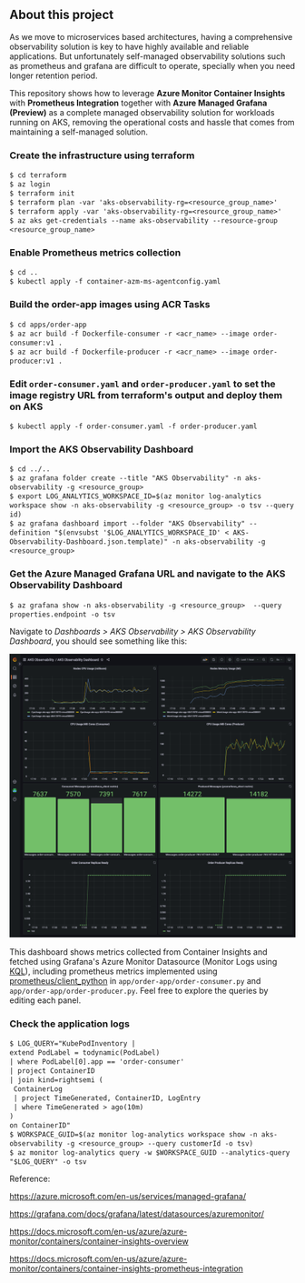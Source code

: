 ## About this project

As we move to microservices based architectures, having a comprehensive observability solution is key to have highly available and reliable applications. But unfortunately self-managed observability solutions such as prometheus and grafana are difficult to operate, specially when you need longer retention period.

This repository shows how to leverage **Azure Monitor Container Insights** with **Prometheus Integration** together with **Azure Managed Grafana (Preview)** as a complete managed observability solution for workloads running on AKS, removing the operational costs and hassle that comes from maintaining a self-managed solution.

### Create the infrastructure using terraform

```
$ cd terraform
$ az login
$ terraform init
$ terraform plan -var 'aks-observability-rg=<resource_group_name>'
$ terraform apply -var 'aks-observability-rg=<resource_group_name>'
$ az aks get-credentials --name aks-observability --resource-group <resource_group_name>
```

### Enable Prometheus metrics collection 

```
$ cd ..
$ kubectl apply -f container-azm-ms-agentconfig.yaml
```

### Build the order-app images using ACR Tasks

```
$ cd apps/order-app
$ az acr build -f Dockerfile-consumer -r <acr_name> --image order-consumer:v1 .
$ az acr build -f Dockerfile-producer -r <acr_name> --image order-producer:v1 .
```

### Edit ```order-consumer.yaml``` and ```order-producer.yaml``` to set the image registry URL from terraform's output and deploy them on AKS

```
$ kubectl apply -f order-consumer.yaml -f order-producer.yaml
```

### Import the AKS Observability Dashboard

```
$ cd ../..
$ az grafana folder create --title "AKS Observability" -n aks-observability -g <resource_group>
$ export LOG_ANALYTICS_WORKSPACE_ID=$(az monitor log-analytics workspace show -n aks-observability -g <resource_group> -o tsv --query id)
$ az grafana dashboard import --folder "AKS Observability" --definition "$(envsubst '$LOG_ANALYTICS_WORKSPACE_ID' < AKS-Observability-Dashboard.json.template)" -n aks-observability -g <resource_group>
```

### Get the Azure Managed Grafana URL and navigate to the AKS Observability Dashboard

```
$ az grafana show -n aks-observability -g <resource_group>  --query properties.endpoint -o tsv
```

Navigate to _Dashboards > AKS Observability > AKS Observability Dashboard_, you should see something like this:

![Dashboard](AKS-Observability-Dashboar.png "AKS Observability Dashboard")

This dashboard shows metrics collected from Container Insights and fetched using Grafana's Azure Monitor Datasource (Monitor Logs using [KQL](https://docs.microsoft.com/en-us/azure/data-explorer/kusto/query/tutorial?pivots=azuremonitor)), including prometheus metrics implemented using [prometheus/client_python](https://github.com/prometheus/client_python) in ```app/order-app/order-consumer.py``` and ```app/order-app/order-producer.py```. Feel free to explore the queries by editing each panel.

### Check the application logs

```
$ LOG_QUERY="KubePodInventory | 
extend PodLabel = todynamic(PodLabel)
| where PodLabel[0].app == 'order-consumer'
| project ContainerID
| join kind=rightsemi (    
 ContainerLog 
 | project TimeGenerated, ContainerID, LogEntry
 | where TimeGenerated > ago(10m)
)
on ContainerID"
$ WORKSPACE_GUID=$(az monitor log-analytics workspace show -n aks-observability -g <resource_group> --query customerId -o tsv) 
$ az monitor log-analytics query -w $WORKSPACE_GUID --analytics-query "$LOG_QUERY" -o tsv
```

Reference:

https://azure.microsoft.com/en-us/services/managed-grafana/

https://grafana.com/docs/grafana/latest/datasources/azuremonitor/

https://docs.microsoft.com/en-us/azure/azure-monitor/containers/container-insights-overview

https://docs.microsoft.com/en-us/azure/azure-monitor/containers/container-insights-prometheus-integration